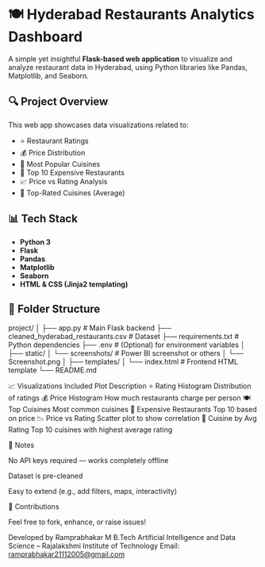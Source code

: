 # 🍽️ Hyderabad Restaurants Analytics Dashboard

A simple yet insightful **Flask-based web application** to visualize and analyze restaurant data in Hyderabad, using Python libraries like Pandas, Matplotlib, and Seaborn.

## 🔍 Project Overview

This web app showcases data visualizations related to:
- ⭐ Restaurant Ratings
- 💰 Price Distribution
- 🍛 Most Popular Cuisines
- 👑 Top 10 Expensive Restaurants
- 📈 Price vs Rating Analysis
- 🥇 Top-Rated Cuisines (Average)

## 📊 Tech Stack

- **Python 3**
- **Flask**
- **Pandas**
- **Matplotlib**
- **Seaborn**
- **HTML & CSS (Jinja2 templating)**


## 📁 Folder Structure

project/
│
├── app.py # Main Flask backend
├── cleaned_hyderabad_restaurants.csv # Dataset
├── requirements.txt # Python dependencies
├── .env # (Optional) for environment variables
│
├── static/
│ └── screenshots/ # Power BI screenshot or others
│ └── Screenshot.png
│
├── templates/
│ └── index.html # Frontend HTML template
└── README.md

📈 Visualizations Included
Plot	Description
⭐ Rating Histogram	Distribution of ratings
💰 Price Histogram	How much restaurants charge per person
🍽️ Top Cuisines	Most common cuisines
👑 Expensive Restaurants	Top 10 based on price
📉 Price vs Rating	Scatter plot to show correlation
🥇 Cuisine by Avg Rating	Top 10 cuisines with highest average rating


📌 Notes

No API keys required — works completely offline

Dataset is pre-cleaned

Easy to extend (e.g., add filters, maps, interactivity)

🤝 Contributions

Feel free to fork, enhance, or raise issues!

Developed by Ramprabhakar M
B.Tech Artificial Intelligence and Data Science – Rajalakshmi Institute of Technology
Email: ramprabhakar21112005@gmail.com

